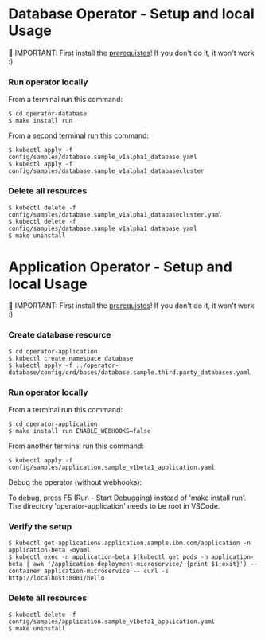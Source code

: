 # Database Operator - Setup and local Usage

🔴 IMPORTANT: First install the [prerequistes](https://github.com/IBM/operator-sample-go/blob/main/documentation/Prerequisites.md)! If you don't do it, it won't work :)

### Run operator locally

From a terminal run this command:

```shell
$ cd operator-database
$ make install run
```

From a second terminal run this command:

```shell
$ kubectl apply -f config/samples/database.sample_v1alpha1_database.yaml
$ kubectl apply -f config/samples/database.sample_v1alpha1_databasecluster
```

### Delete all resources

```shell
$ kubectl delete -f config/samples/database.sample_v1alpha1_databasecluster.yaml
$ kubectl delete -f config/samples/database.sample_v1alpha1_database.yaml
$ make uninstall
```



# Application Operator - Setup and local Usage

🔴 IMPORTANT: First install the [prerequistes](https://github.com/IBM/operator-sample-go/blob/main/documentation/Prerequisites.md)! If you don't do it, it won't work :)

### Create database resource

```shell
$ cd operator-application
$ kubectl create namespace database
$ kubectl apply -f ../operator-database/config/crd/bases/database.sample.third.party_databases.yaml
```

### Run operator locally

From a terminal run this command:

```shell
$ cd operator-application
$ make install run ENABLE_WEBHOOKS=false
```

From another terminal run this command:

```shell
$ kubectl apply -f config/samples/application.sample_v1beta1_application.yaml
```

Debug the operator (without webhooks):

To debug, press F5 (Run - Start Debugging) instead of 'make install run'. The directory 'operator-application' needs to be root in VSCode.

### Verify the setup

```shell
$ kubectl get applications.application.sample.ibm.com/application -n application-beta -oyaml
$ kubectl exec -n application-beta $(kubectl get pods -n application-beta | awk '/application-deployment-microservice/ {print $1;exit}') --container application-microservice -- curl -s http://localhost:8081/hello
```

### Delete all resources

```shell
$ kubectl delete -f config/samples/application.sample_v1beta1_application.yaml
$ make uninstall
```



